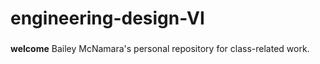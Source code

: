 # engineering-design-VI
###
**welcome**
Bailey McNamara's personal repository for class-related work.
